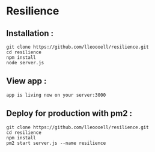 # Resilience

## Installation :


```
git clone https://github.com/lleoooell/resilience.git
cd resilience
npm install
node server.js
```

## View app :

```
app is living now on your server:3000
```

## Deploy for production with pm2 :

```
git clone https://github.com/lleoooell/resilience.git
cd resilience
npm install
pm2 start server.js --name resilience
```